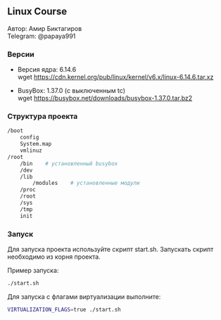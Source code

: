 ## Linux Course

Автор: Амир Биктагиров  
Telegram: @papaya991

### Версии

- Версия ядра: 6.14.6  
  wget https://cdn.kernel.org/pub/linux/kernel/v6.x/linux-6.14.6.tar.xz

- BusyBox: 1.37.0 (с выключенным tc)  
  wget https://busybox.net/downloads/busybox-1.37.0.tar.bz2

### Структура проекта
```bash
/boot
    config
    System.map
    vmlinuz
/root
    /bin    # установленный busybox
    /dev
    /lib
        /modules    # установленные модули
    /proc
    /root
    /sys
    /tmp
    init
```
### Запуск

Для запуска проекта используйте скрипт start.sh. Запускать скрипт необходимо из корня проекта.

Пример запуска:
```bash
./start.sh
```
Для запуска с флагами виртуализации выполните:
```bash
VIRTUALIZATION_FLAGS=true ./start.sh
```